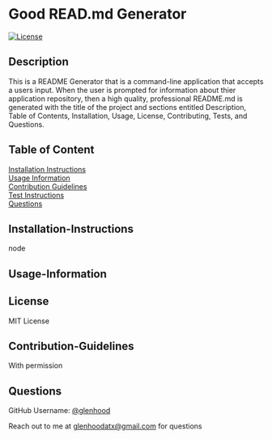 # Good READ.md Generator
  
  [![License](https://img.shields.io/badge/License-MIT-yellow.svg)](https://opensource.org/licenses/MIT)
  
  ## Description
  
  This is a README Generator that is a command-line application that accepts a users input. When the user is prompted for information about thier application repository, then a high quality, professional README.md is generated with the title of the project and sections entitled Description, Table of Contents, Installation, Usage, License, Contributing, Tests, and Questions.
  
  ## Table of Content
  
  [Installation Instructions](#installation-instructions)  
  [Usage Information](#usage-information)  
  [Contribution Guidelines](#contribution-guidelines)  
  [Test Instructions](#test-instructions)  
  [Questions](#questions)  
  
  ## Installation-Instructions
  
  node  
  
  
  ## Usage-Information
  
    
  
  
  ## License
  
  MIT License
  
  ## Contribution-Guidelines
  
  With permission
  
  ## Questions
  
  GitHub Username: [@glenhood](https://github.com/glenhood)  
  
  Reach out to me at [glenhoodatx@gmail.com](mailto:glenhoodatx@gmail.com) for questions  
  